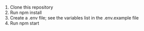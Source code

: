 1. Clone this repository
2. Run npm install
4. Create a .env file; see the variables list in the .env.example file
5. Run npm start